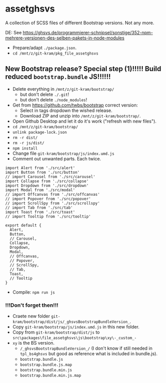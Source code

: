 # assetghsvs
A collection of SCSS files of different Bootstrap versions. Not any more.

DE: See https://ghsvs.de/programmierer-schnipsel/sonstige/352-npm-mehrere-versionen-des-selben-pakets-in-node-modules

- Prepare/adapt `./package.json`.
- `cd /mnt/z/git-kram/pkg_file_assetghsvs`


## New Bootstrap release? Special step (1)!!!!! Build reduced `bootstrap.bundle` JS!!!!!!

- Delete everything in `/mnt/z/git-kram/bootstrap/`
  - but don't delete `./.git`!
  - but don't delete `./node_modules`!
- Get from https://github.com/twbs/bootstrap correct version:
  - Select in tags dropdown the wished release.
  - Download ZIP and unzip into `/mnt/z/git-kram/bootstrap/`.
- Open Github Desktop and let it do it's work ("refresh with new files").
- `cd /mnt/z/git-kram/bootstrap/`
- `unlink package-lock.json`
- `rm -r dist/`
- `rm -r js/dist/`
- `npm install`
- Change file `git-kram/bootstrap/js/index.umd.js`
- Comment out unwanted parts. Each twice.

```
import Alert from './src/alert'
import Button from './src/button'
// import Carousel from './src/carousel'
import Collapse from './src/collapse'
import Dropdown from './src/dropdown'
import Modal from './src/modal'
// import Offcanvas from './src/offcanvas'
// import Popover from './src/popover'
// import ScrollSpy from './src/scrollspy'
// import Tab from './src/tab'
import Toast from './src/toast'
// import Tooltip from './src/tooltip'

export default {
  Alert,
  Button,
  // Carousel,
  Collapse,
  Dropdown,
  Modal,
  // Offcanvas,
  // Popover,
  // ScrollSpy,
  // Tab,
  Toast,
  // Tooltip
}
```

- Compile: `npm run js`

### !!!Don't forget then!!!
- Craete new folder `git-kram/bootstrap/dist/js/_ghsvsBootstrapBundleVersion_`.
- Copy `git-kram/bootstrap/js/index.umd.js` in this new folder.
- Copy from `git-kram/bootstrap/dist/js` to `src\packages\file_assetghsvs\js\bootstrap\xy\-_custom_-`
- `xy` is the BS version.
  - `/_ghsvsBootstrapBundleVersion_/` (I don't know if still needed in `tpl_bs4ghsvs` but good as reference what is included in bundle.js).
  - `bootstrap.bundle.js`
  - `bootstrap.bundle.js.map`
  - `bootstrap.bundle.min.js`
  - `bootstrap.bundle.min.js.map`
